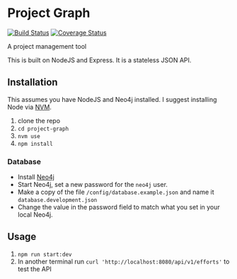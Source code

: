 # Project Graph

[![Build Status](https://travis-ci.org/Andykmcc/project-graph.svg?branch=master)](https://travis-ci.org/Andykmcc/project-graph) [![Coverage Status](https://coveralls.io/repos/github/Andykmcc/project-graph/badge.svg?branch=master)](https://coveralls.io/github/Andykmcc/project-graph?branch=master)


A project management tool

This is built on NodeJS and Express. It is a stateless JSON API.

## Installation

This assumes you have NodeJS and Neo4j installed. I suggest installing Node via [NVM](https://github.com/creationix/nvm).

1. clone the repo
2. `cd project-graph`
3. `nvm use`
4. `npm install`

### Database

* Install [Neo4j](https://neo4j.com/download/community-edition/)
* Start Neo4j, set a new password for the `neo4j` user.
* Make a copy of the file `/config/database.example.json` and name it `database.development.json`
* Change the value in the password field to match what you set in your local Neo4j.


## Usage

1. `npm run start:dev`
2. In another terminal run `curl 'http://localhost:8080/api/v1/efforts'` to test the API
